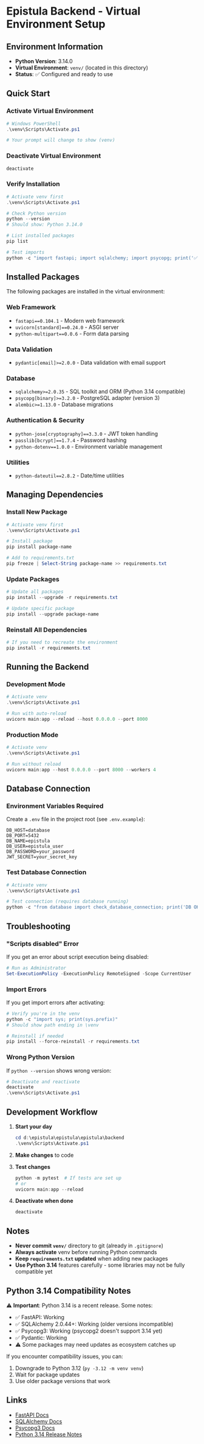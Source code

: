# Epistula Backend - Virtual Environment Setup

## Environment Information

- **Python Version**: 3.14.0
- **Virtual Environment**: `venv/` (located in this directory)
- **Status**: ✅ Configured and ready to use

## Quick Start

### Activate Virtual Environment

```powershell
# Windows PowerShell
.\venv\Scripts\Activate.ps1

# Your prompt will change to show (venv)
```

### Deactivate Virtual Environment

```powershell
deactivate
```

### Verify Installation

```powershell
# Activate venv first
.\venv\Scripts\Activate.ps1

# Check Python version
python --version
# Should show: Python 3.14.0

# List installed packages
pip list

# Test imports
python -c "import fastapi; import sqlalchemy; import psycopg; print('✅ All packages working!')"
```

## Installed Packages

The following packages are installed in the virtual environment:

### Web Framework
- `fastapi==0.104.1` - Modern web framework
- `uvicorn[standard]==0.24.0` - ASGI server
- `python-multipart==0.0.6` - Form data parsing

### Data Validation
- `pydantic[email]>=2.0.0` - Data validation with email support

### Database
- `sqlalchemy>=2.0.35` - SQL toolkit and ORM (Python 3.14 compatible)
- `psycopg[binary]>=3.2.0` - PostgreSQL adapter (version 3)
- `alembic>=1.13.0` - Database migrations

### Authentication & Security
- `python-jose[cryptography]==3.3.0` - JWT token handling
- `passlib[bcrypt]==1.7.4` - Password hashing
- `python-dotenv==1.0.0` - Environment variable management

### Utilities
- `python-dateutil==2.8.2` - Date/time utilities

## Managing Dependencies

### Install New Package

```powershell
# Activate venv first
.\venv\Scripts\Activate.ps1

# Install package
pip install package-name

# Add to requirements.txt
pip freeze | Select-String package-name >> requirements.txt
```

### Update Packages

```powershell
# Update all packages
pip install --upgrade -r requirements.txt

# Update specific package
pip install --upgrade package-name
```

### Reinstall All Dependencies

```powershell
# If you need to recreate the environment
pip install -r requirements.txt
```

## Running the Backend

### Development Mode

```powershell
# Activate venv
.\venv\Scripts\Activate.ps1

# Run with auto-reload
uvicorn main:app --reload --host 0.0.0.0 --port 8000
```

### Production Mode

```powershell
# Activate venv
.\venv\Scripts\Activate.ps1

# Run without reload
uvicorn main:app --host 0.0.0.0 --port 8000 --workers 4
```

## Database Connection

### Environment Variables Required

Create a `.env` file in the project root (see `.env.example`):

```env
DB_HOST=database
DB_PORT=5432
DB_NAME=epistula
DB_USER=epistula_user
DB_PASSWORD=your_password
JWT_SECRET=your_secret_key
```

### Test Database Connection

```powershell
# Activate venv
.\venv\Scripts\Activate.ps1

# Test connection (requires database running)
python -c "from database import check_database_connection; print('DB OK' if check_database_connection() else 'DB FAILED')"
```

## Troubleshooting

### "Scripts disabled" Error

If you get an error about script execution being disabled:

```powershell
# Run as Administrator
Set-ExecutionPolicy -ExecutionPolicy RemoteSigned -Scope CurrentUser
```

### Import Errors

If you get import errors after activating:

```powershell
# Verify you're in the venv
python -c "import sys; print(sys.prefix)"
# Should show path ending in \venv

# Reinstall if needed
pip install --force-reinstall -r requirements.txt
```

### Wrong Python Version

If `python --version` shows wrong version:

```powershell
# Deactivate and reactivate
deactivate
.\venv\Scripts\Activate.ps1
```

## Development Workflow

1. **Start your day**
   ```powershell
   cd d:\epistula\epistula\epistula\backend
   .\venv\Scripts\Activate.ps1
   ```

2. **Make changes** to code

3. **Test changes**
   ```powershell
   python -m pytest  # If tests are set up
   # or
   uvicorn main:app --reload
   ```

4. **Deactivate when done**
   ```powershell
   deactivate
   ```

## Notes

- **Never commit `venv/`** directory to git (already in `.gitignore`)
- **Always activate** venv before running Python commands
- **Keep `requirements.txt` updated** when adding new packages
- **Use Python 3.14** features carefully - some libraries may not be fully compatible yet

## Python 3.14 Compatibility Notes

⚠️ **Important**: Python 3.14 is a recent release. Some notes:

- ✅ FastAPI: Working
- ✅ SQLAlchemy 2.0.44+: Working (older versions incompatible)
- ✅ Psycopg3: Working (psycopg2 doesn't support 3.14 yet)
- ✅ Pydantic: Working
- ⚠️ Some packages may need updates as ecosystem catches up

If you encounter compatibility issues, you can:
1. Downgrade to Python 3.12 (`py -3.12 -m venv venv`)
2. Wait for package updates
3. Use older package versions that work

## Links

- [FastAPI Docs](https://fastapi.tiangolo.com/)
- [SQLAlchemy Docs](https://docs.sqlalchemy.org/)
- [Psycopg3 Docs](https://www.psycopg.org/psycopg3/)
- [Python 3.14 Release Notes](https://docs.python.org/3.14/whatsnew/3.14.html)
